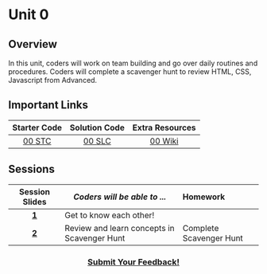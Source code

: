 # Unit 0

## Overview
In this unit, coders will work on team building and go over daily routines and procedures. Coders will complete a scavenger hunt to review HTML, CSS, Javascript from Advanced.

## Important Links

  Starter Code | Solution Code  | Extra Resources |
|:-------:|:-------:|:-------:|
| [00 STC](https://github.com/ScriptEdcurriculum/studio_scavengerhunt_startercode/tree/master) |[00 SLC]() | [00 Wiki]()|

## Sessions 
|Session Slides|*Coders will be able to ...*|Homework|
|:-------:|-------|:-------|
|[**1**](https://docs.google.com/presentation/d/1t7EAvZTNv1CLcCgQmgzydvq5CPYyyuAAug159sGq1NY/edit#slide=id.g24b294ee22_0_339)| Get to know each other!||
|[**2**](https://docs.google.com/presentation/d/1t7EAvZTNv1CLcCgQmgzydvq5CPYyyuAAug159sGq1NY/edit#slide=id.g24b294ee22_0_553)| Review and learn concepts in Scavenger Hunt |Complete Scavenger Hunt|

<h3 align="center"><a href="https://docs.google.com/forms/d/e/1FAIpQLSfz_Bouj3es20oVY-eS6ivdOSWcuideOEChKt5E2XVEFfdiIg/viewform">Submit Your Feedback!</a></h3>
